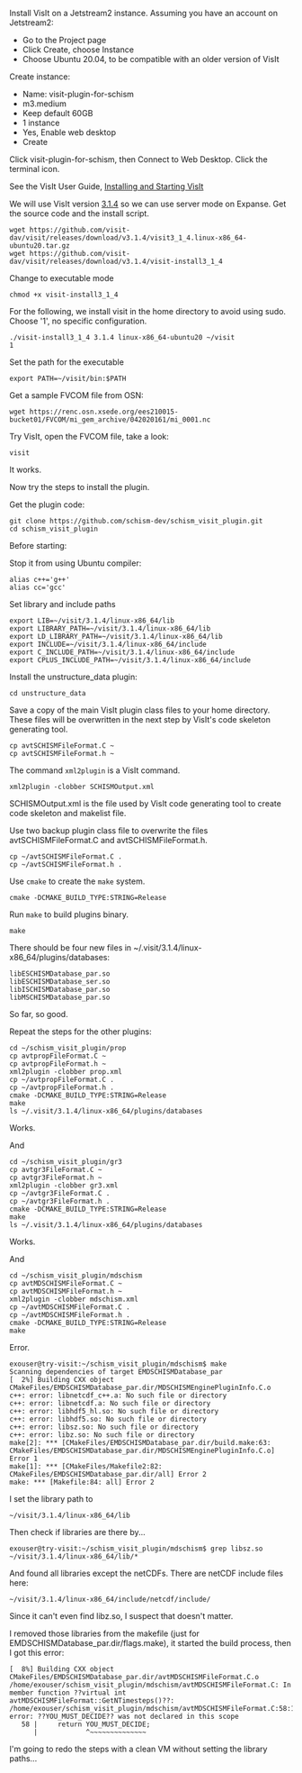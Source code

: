 Install VisIt on a Jetstream2 instance.  Assuming you have an account on Jetstream2:
- Go to the Project page
- Click Create, choose Instance
- Choose Ubuntu 20.04, to be compatible with an older version of VisIt

Create instance:
- Name: visit-plugin-for-schism
- m3.medium
- Keep default 60GB
- 1 instance
- Yes, Enable web desktop
- Create

Click visit-plugin-for-schism, then Connect to Web Desktop.  Click the terminal icon. 

See the VisIt User Guide, [Installing and Starting VisIt](https://visit-sphinx-github-user-manual.readthedocs.io/en/develop/getting_started/Installing_VisIt.html)

We will use VisIt version [3.1.4](https://visit-dav.github.io/visit-website/releases-as-tables/#series-31) so we can use server mode on Expanse.  Get the source code and the install script.
```
wget https://github.com/visit-dav/visit/releases/download/v3.1.4/visit3_1_4.linux-x86_64-ubuntu20.tar.gz
wget https://github.com/visit-dav/visit/releases/download/v3.1.4/visit-install3_1_4
```
Change to executable mode
```
chmod +x visit-install3_1_4
```
For the following, we install visit in the home directory to avoid using sudo.  Choose '1', no specific configuration.
```
./visit-install3_1_4 3.1.4 linux-x86_64-ubuntu20 ~/visit
1
```
Set the path for the executable
```
export PATH=~/visit/bin:$PATH
```
Get a sample FVCOM file from OSN:
```
wget https://renc.osn.xsede.org/ees210015-bucket01/FVCOM/mi_gem_archive/042020161/mi_0001.nc
```

Try VisIt, open the FVCOM file, take a look:
```
visit
```
It works.

Now try the steps to install the plugin.

Get the plugin code:
```
git clone https://github.com/schism-dev/schism_visit_plugin.git
cd schism_visit_plugin
```

Before starting:

Stop it from using Ubuntu compiler:
```
alias c++='g++'
alias cc='gcc'
```

Set library and include paths
```
export LIB=~/visit/3.1.4/linux-x86_64/lib
export LIBRARY_PATH=~/visit/3.1.4/linux-x86_64/lib
export LD_LIBRARY_PATH=~/visit/3.1.4/linux-x86_64/lib
export INCLUDE=~/visit/3.1.4/linux-x86_64/include
export C_INCLUDE_PATH=~/visit/3.1.4/linux-x86_64/include
export CPLUS_INCLUDE_PATH=~/visit/3.1.4/linux-x86_64/include
```

Install the unstructure_data plugin:
```
cd unstructure_data
```
Save a copy of the main VisIt plugin class files to your home directory. These files will be overwritten in the next step by VisIt's code skeleton generating tool.
```
cp avtSCHISMFileFormat.C ~
cp avtSCHISMFileFormat.h ~
```
The command `xml2plugin` is a VisIt command.
```
xml2plugin -clobber SCHISMOutput.xml
```
SCHISMOutput.xml is the file used by VisIt code generating tool to create code skeleton and makelist file.

Use two backup plugin class file to overwrite the files avtSCHISMFileFormat.C and avtSCHISMFileFormat.h.
```
cp ~/avtSCHISMFileFormat.C .
cp ~/avtSCHISMFileFormat.h .
```

Use `cmake` to create the `make` system.
```
cmake -DCMAKE_BUILD_TYPE:STRING=Release
```

Run `make` to build plugins binary. 
```
make
```

There should be four new files in ~/.visit/3.1.4/linux-x86_64/plugins/databases:
```
libESCHISMDatabase_par.so
libESCHISMDatabase_ser.so
libISCHISMDatabase_par.so
libMSCHISMDatabase_par.so
```
So far, so good.

Repeat the steps for the other plugins:
```
cd ~/schism_visit_plugin/prop
cp avtpropFileFormat.C ~
cp avtpropFileFormat.h ~
xml2plugin -clobber prop.xml
cp ~/avtpropFileFormat.C .
cp ~/avtpropFileFormat.h .
cmake -DCMAKE_BUILD_TYPE:STRING=Release
make
ls ~/.visit/3.1.4/linux-x86_64/plugins/databases
```
Works.

And
```
cd ~/schism_visit_plugin/gr3
cp avtgr3FileFormat.C ~
cp avtgr3FileFormat.h ~
xml2plugin -clobber gr3.xml
cp ~/avtgr3FileFormat.C .
cp ~/avtgr3FileFormat.h .
cmake -DCMAKE_BUILD_TYPE:STRING=Release
make
ls ~/.visit/3.1.4/linux-x86_64/plugins/databases
```
Works.

And
```
cd ~/schism_visit_plugin/mdschism
cp avtMDSCHISMFileFormat.C ~
cp avtMDSCHISMFileFormat.h ~
xml2plugin -clobber mdschism.xml
cp ~/avtMDSCHISMFileFormat.C .
cp ~/avtMDSCHISMFileFormat.h .
cmake -DCMAKE_BUILD_TYPE:STRING=Release
make
```
Error.
```
exouser@try-visit:~/schism_visit_plugin/mdschism$ make
Scanning dependencies of target EMDSCHISMDatabase_par
[  2%] Building CXX object CMakeFiles/EMDSCHISMDatabase_par.dir/MDSCHISMEnginePluginInfo.C.o
c++: error: libnetcdf_c++.a: No such file or directory
c++: error: libnetcdf.a: No such file or directory
c++: error: libhdf5_hl.so: No such file or directory
c++: error: libhdf5.so: No such file or directory
c++: error: libsz.so: No such file or directory
c++: error: libz.so: No such file or directory
make[2]: *** [CMakeFiles/EMDSCHISMDatabase_par.dir/build.make:63: CMakeFiles/EMDSCHISMDatabase_par.dir/MDSCHISMEnginePluginInfo.C.o] Error 1
make[1]: *** [CMakeFiles/Makefile2:82: CMakeFiles/EMDSCHISMDatabase_par.dir/all] Error 2
make: *** [Makefile:84: all] Error 2
```

I set the library path to
```
~/visit/3.1.4/linux-x86_64/lib
```

Then check if libraries are there by...
```
exouser@try-visit:~/schism_visit_plugin/mdschism$ grep libsz.so ~/visit/3.1.4/linux-x86_64/lib/*
```
And found all libraries except the netCDFs.  There are netCDF include files here:
```
~/visit/3.1.4/linux-x86_64/include/netcdf/include/
```
Since it can't even find libz.so, I suspect that doesn't matter.

I removed those libraries from the makefile (just for EMDSCHISMDatabase_par.dir/flags.make), it started the build process, then I got this error:
```
[  8%] Building CXX object CMakeFiles/EMDSCHISMDatabase_par.dir/avtMDSCHISMFileFormat.C.o
/home/exouser/schism_visit_plugin/mdschism/avtMDSCHISMFileFormat.C: In member function ??virtual int avtMDSCHISMFileFormat::GetNTimesteps()??:
/home/exouser/schism_visit_plugin/mdschism/avtMDSCHISMFileFormat.C:58:12: error: ??YOU_MUST_DECIDE?? was not declared in this scope
   58 |     return YOU_MUST_DECIDE;
      |            ^~~~~~~~~~~~~~~
```

I'm going to redo the steps with a clean VM without setting the library paths...

